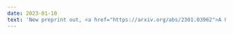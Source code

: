 ```yaml
---
date: 2023-01-10
text: 'New preprint out, <a href="https://arxiv.org/abs/2301.03962">A Unified Theory of Diversity in Ensemble Learning</a>.
---
```


